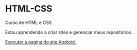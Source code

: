 # HTML-CSS
 Curso de HTML e CSS

Estou aprendendo a criar sites e gerenciar meus repositórios.

<a href= "https://caiorosendo.github.io/HTML-CSS/modulo-2/desafio010/android.html>"> Executar a pagina do site Android.
